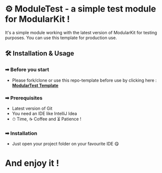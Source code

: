 # ⚙ ModuleTest - a simple test module for ModularKit !

It's a simple module working with the latest version of ModularKit for testing purposes. You can use this template for
production use.

## 🛠 Installation & Usage

### ➡ Before you start

- Please fork/clone or use this repo-template before use by clicking here : [**ModularTest
  Template**](https://github.com/NutDevs-org/ModuleTest/generate)

### ➡ Prerequisites

- Latest version of Git
- You need an IDE like IntelliJ Idea
- ⏱ Time, ☕ Coffee and ⏳ Patience !

### ➡ Installation

- Just open your project folder on your favourite IDE 😋

# And enjoy it !
